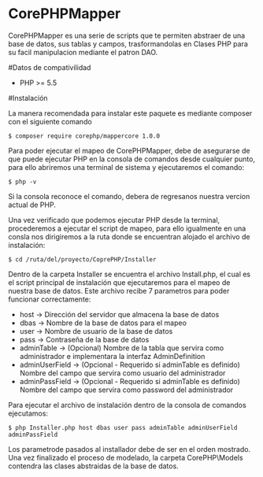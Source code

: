 # CorePHPMapper
CorePHPMapper es una serie de scripts que te permiten abstraer de una base de datos, sus tablas y campos, trasformandolas en Clases PHP para su facil manipulacion mediante el patron DAO.

#Datos de compativilidad
* PHP >= 5.5

#Instalación

La manera recomendada para instalar este paquete es mediante composer con el siguiente comando

    $ composer require corephp/mappercore 1.0.0

Para poder ejecutar el mapeo de CorePHPMapper, debe de asegurarse de que puede ejecutar PHP en la consola de comandos desde cualquier punto, para ello abriremos una terminal de sistema y ejecutaremos el comando:

    $ php -v

Si la consola reconoce el comando, debera de regresanos nuestra vercion actual de PHP.

Una vez verificado que podemos ejecutar PHP desde la terminal, procederemos a ejecutar el script de mapeo, para ello igualmente en una consla nos dirigiremos a la ruta donde se encuentran alojado el archivo de instalación:

    $ cd /ruta/del/proyecto/CoprePHP/Installer

Dentro de la carpeta Installer se encuentra el archivo Install.php, el cual es el script principal de instalación que ejecutaremos para el mapeo de nuestra base de datos. Este archivo recibe 7 parametros para poder funcionar correctamente:

* host -> Dirección del servidor que almacena la base de datos
* dbas -> Nombre de la base de datos para el mapeo
* user -> Nombre de usuario de la base de datos
* pass -> Contraseña de la base de datos
* adminTable -> (Opcional) Nombre de la tabla que servira como administrador e implementara la interfaz AdminDefinition
* adminUserField -> (Opcional - Requerido si adminTable es definido) Nombre del campo que servira como usuario del administrador
* adminPassField -> (Opcional - Requerido si adminTable es definido) Nombre del campo que servira como password del administrador

Para ejecutar el archivo de instalación dentro de la consola de comandos ejecutamos:

    $ php Installer.php host dbas user pass adminTable adminUserField adminPassField

Los parametrode pasados al installador debe de ser en el orden mostrado. Una vez finalizado el proceso de modelado, la carpeta CorePHP\Models contendra las clases abstraidas de la base de datos.
